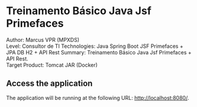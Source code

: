 Treinamento Básico Java Jsf Primefaces
======================================
Author: Marcus VPR (MPXDS)  
Level: Consultor de TI
Technologies: Java Spring Boot JSF Primefaces + JPA DB H2 +
				API Rest
Summary: Treinamento Básico Java Jsf Primefaces + API Rest.  
Target Product: Tomcat JAR (Docker)

Access the application 
---------------------
The application will be running at the following URL: <http://localhost:8080/>. 
